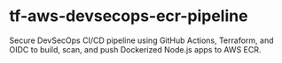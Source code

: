 # tf-aws-devsecops-ecr-pipeline
Secure DevSecOps CI/CD pipeline using GitHub Actions, Terraform, and OIDC to build, scan, and push Dockerized Node.js apps to AWS ECR.
